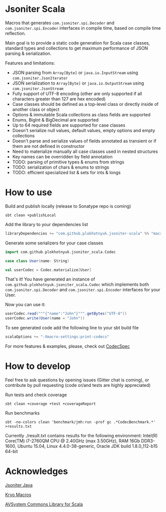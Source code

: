 # Jsoniter Scala

Macros that generates `com.jsoniter.spi.Decoder` and `com.jsoniter.spi.Encoder` interfaces in compile time,
based on compile time reflection.

Main goal is to provide a static code generation for Scala case classes, standard types and collections
to get maximum performance of JSON parsing & serialization.

Features and limitations:
- JSON parsing from `Array[Byte]` or `java.io.InputStream` using `com.jsoniter.JsonIterator`
- JSON serialization to `Array[Byte]` or `java.io.OutputStream` using `com.jsoniter.JsonStream`
- Fully support of UTF-8 encoding (other are only supported if all characters greater than 127 are hex encoded)
- Case classes should be defined as a top-level class or directly inside of another class or object
- Options & immutable Scala collections as class fields are supported
- Enums, BigInt & BigDecimal are supported
- Up to 64 required fields are supported for case classes
- Doesn't serialize null values, default values, empty options and empty collections
- Doesn't parse and serialize values of fields annotated as transient or if them are not defined in constructor
- Need to materialize manually all case classes used in nested structures
- Key names can be overridden by field annotation
- TODO: parsing of primitive types & enums from strings
- TODO: serialization of chars & enums to strings
- TODO: efficient specialized list & sets for ints & longs


How to use
===========

Build and publish locally (release to Sonatype repo is coming)

```
sbt clean +publishLocal
```

Add the library to your dependencies list

```scala
libraryDependencies += "com.github.plokhotnyuk.jsoniter-scala" %% "macros" % "0.1-SNAPSHOT"
```

Generate some serializers for your case classes
    
```scala
import com.github.plokhotnyuk.jsoniter_scala.Codec

case class User(name: String)

val userCodec = Codec.materialize[User]
```

That's it! You have generated an instance of `com.github.plokhotnyuk.jsoniter_scala.Codec` which implements both
`com.jsoniter.spi.Decoder` and `com.jsoniter.spi.Encoder` interfaces for your User.

Now you can use it:

```scala
userCodec.read("""{"name":"John"}""".getBytes("UTF-8"))
userCodec.write(User(name = "John"))
```

To see generated code add the following line to your sbt build file

```scala
scalaOptions += "-Xmacro-settings:print-codecs"
```

For more features & examples, please, check out
[CodecSpec](https://github.com/plokhotnyuk/jsoniter-scala/tree/master/src/test/scala/com/plokhotnyuk/jsoniter_scala/CodecSpec.scala)


How to develop
==============

Feel free to ask questions by opening issues (Gitter chat is coming), or contribute by pull requesting (code or/and tests are highly appreciated)

Run tests and check coverage

```
sbt clean +coverage +test +coverageReport
```

Run benchmarks

```
sbt -no-colors clean 'benchmark/jmh:run -prof gc .*CodecBenchmark.*' >results.txt
```

Currently ./result.txt contains results for the following environment:
Intel(R) Core(TM) i7-2760QM CPU @ 2.40GHz (max 3.50GHz), RAM 16Gb DDR3-1600, Ubuntu 15.04, Linux 4.4.0-38-generic, Oracle JDK build 1.8.0_112-b15 64-bit


Acknowledges
=============

[Jsoniter Java](https://github.com/json-iterator/java)

[Kryo Macros](https://github.com/evolution-gaming/kryo-macros)

[AVSystem Commons Library for Scala](https://github.com/AVSystem/scala-commons)